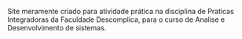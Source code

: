 Site meramente criado para atividade prática na disciplina de Praticas Integradoras da Faculdade Descomplica, para o curso de Analise e Desenvolvimento de sistemas.
